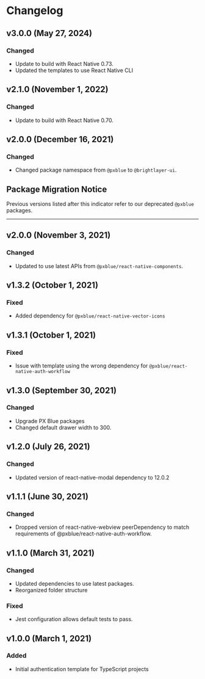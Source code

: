 # Changelog

## v3.0.0 (May 27, 2024)

### Changed

-   Update to build with React Native 0.73.
-   Updated the templates to use React Native CLI

## v2.1.0 (November 1, 2022)

### Changed

-   Update to build with React Native 0.70.

## v2.0.0 (December 16, 2021)

### Changed

-   Changed package namespace from `@pxblue` to `@brightlayer-ui`.

## Package Migration Notice

Previous versions listed after this indicator refer to our deprecated `@pxblue` packages.

---

## v2.0.0 (November 3, 2021)

### Changed

- Updated to use latest APIs from `@pxblue/react-native-components`.

## v1.3.2 (October 1, 2021)

### Fixed

- Added dependency for `@pxblue/react-native-vector-icons`

## v1.3.1 (October 1, 2021)

### Fixed

- Issue with template using the wrong dependency for `@pxblue/react-native-auth-workflow`

## v1.3.0 (September 30, 2021)

### Changed
- Upgrade PX Blue packages
- Changed default drawer width to 300.

## v1.2.0 (July 26, 2021)

### Changed
- Updated version of react-native-modal dependency to 12.0.2

## v1.1.1 (June 30, 2021)

### Changed
-   Dropped version of react-native-webview peerDependency to match requirements of @pxblue/react-native-auth-workflow.

## v1.1.0 (March 31, 2021)

### Changed
-   Updated dependencies to use latest packages.
-   Reorganized folder structure

### Fixed
-   Jest configuration allows default tests to pass.


## v1.0.0 (March 1, 2021)

### Added

-   Initial authentication template for TypeScript projects